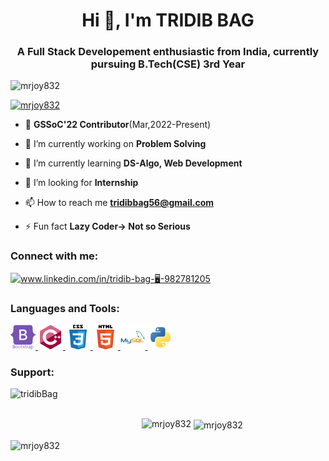<h1 align="center">Hi 👋, I'm TRIDIB BAG</h1>
<h3 align="center">A Full Stack Developement enthusiastic from India, currently pursuing B.Tech(CSE) 3rd Year</h3>

<p align="left"> <img src="https://komarev.com/ghpvc/?username=mrjoy832&label=Profile%20views&color=0e75b6&style=flat" alt="mrjoy832" /> </p>

<p align="left"> <a href="https://github.com/ryo-ma/github-profile-trophy"><img src="https://github-profile-trophy.vercel.app/?username=mrjoy832" alt="mrjoy832" /></a> </p>

- 🔶 **GSSoC'22 Contributor**(Mar,2022-Present)
- 🔭 I’m currently working on **Problem Solving**

- 🌱 I’m currently learning **DS-Algo, Web Development**

- 🤝 I’m looking for **Internship**

- 📫 How to reach me **tridibbag56@gmail.com**

- ⚡ Fun fact **Lazy Coder-> Not so Serious**

<h3 align="left">Connect with me:</h3>
<p align="left">
<a href="https://www.linkedin.com/in/tridib-bag-%F0%9F%96%A5%EF%B8%8F-982781205" target="blank"><img align="center" src="https://raw.githubusercontent.com/rahuldkjain/github-profile-readme-generator/master/src/images/icons/Social/linked-in-alt.svg" alt="www.linkedin.com/in/tridib-bag-🖥️-982781205" height="30" width="40" /></a>
</p>

<h3 align="left">Languages and Tools:</h3>
<p align="left"> <a href="https://getbootstrap.com" target="_blank"> <img src="https://raw.githubusercontent.com/devicons/devicon/master/icons/bootstrap/bootstrap-plain-wordmark.svg" alt="bootstrap" width="40" height="40"/> </a> <a href="https://www.w3schools.com/cpp/" target="_blank"> <img src="https://raw.githubusercontent.com/devicons/devicon/master/icons/cplusplus/cplusplus-original.svg" alt="cplusplus" width="40" height="40"/> </a> <a href="https://www.w3schools.com/css/" target="_blank"> <img src="https://raw.githubusercontent.com/devicons/devicon/master/icons/css3/css3-original-wordmark.svg" alt="css3" width="40" height="40"/> </a> <a href="https://www.w3.org/html/" target="_blank"> <img src="https://raw.githubusercontent.com/devicons/devicon/master/icons/html5/html5-original-wordmark.svg" alt="html5" width="40" height="40"/> </a> <a href="https://www.mysql.com/" target="_blank"> <img src="https://raw.githubusercontent.com/devicons/devicon/master/icons/mysql/mysql-original-wordmark.svg" alt="mysql" width="40" height="40"/> </a> <a href="https://www.python.org" target="_blank"> <img src="https://raw.githubusercontent.com/devicons/devicon/master/icons/python/python-original.svg" alt="python" width="40" height="40"/> </a> </p>

<h3 align="left">Support:</h3>
<p><a href="https://www.buymeacoffee.com/tridibBag"> <img align="left" src="https://cdn.buymeacoffee.com/buttons/v2/default-yellow.png" height="50" width="210" alt="tridibBag" /></a></p><br><br>

<p><img align="left" src="https://github-readme-stats.vercel.app/api/top-langs?username=mrjoy832&show_icons=true&locale=en&layout=compact" alt="mrjoy832" /></p>

<p>&nbsp;<img align="center" src="https://github-readme-stats.vercel.app/api?username=mrjoy832&show_icons=true&locale=en" alt="mrjoy832" /></p>

<p><img align="center" src="https://github-readme-streak-stats.herokuapp.com/?user=mrjoy832&" alt="mrjoy832" /></p>

